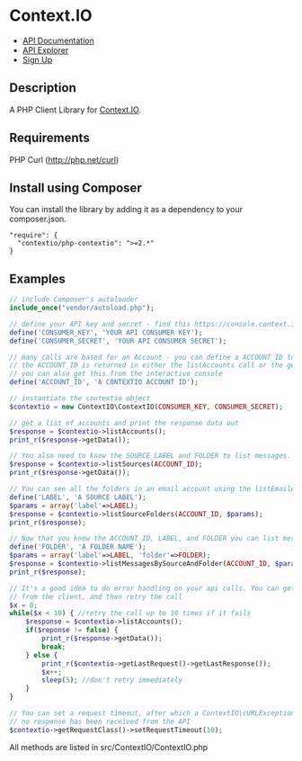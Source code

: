 # Context.IO

* [API Documentation](http://context.io/docs/2.0/)
* [API Explorer](https://console.context.io/#explore)
* [Sign Up](http://context.io)

## Description

A PHP Client Library for [Context.IO](http://context.io). 

## Requirements

PHP Curl (http://php.net/curl)

## Install using Composer

You can install the library by adding it as a dependency to your composer.json.

```
"require": {
  "contextio/php-contextio": ">=2.*"
}
```

## Examples

```php
// include Composer's autoloader
include_once("vendor/autoload.php");

// define your API key and secret - find this https://console.context.io/#settings
define('CONSUMER_KEY', 'YOUR API CONSUMER KEY');
define('CONSUMER_SECRET', 'YOUR API CONSUMER SECRET');

// many calls are based for an Account - you can define a ACCOUNT_ID to make these calls
// the ACCOUNT_ID is returned in either the listAccounts call or the getAccount call
// you can also get this from the interactive console
define('ACCOUNT_ID', 'A CONTEXTIO ACCOUNT ID');

// instantiate the contextio object
$contextio = new ContextIO\ContextIO(CONSUMER_KEY, CONSUMER_SECRET);

// get a list of accounts and print the response data out
$response = $contextio->listAccounts();
print_r($response->getData());

// You also need to know the SOURCE_LABEL and FOLDER to list messages.
$response = $contextio->listSources(ACCOUNT_ID);
print_r($response->getData());

// You can see all the folders in an email account using the listEmailAccountFolders method
define('LABEL', 'A SOURCE LABEL');
$params = array('label'=>LABEL);
$response = $contextio->listSourceFolders(ACCOUNT_ID, $params);
print_r($response);

// Now that you know the ACCOUNT_ID, LABEL, and FOLDER you can list messages
define('FOLDER', 'A FOLDER NAME');
$params = array('label'=>LABEL, 'folder'=>FOLDER);
$response = $contextio->listMessagesBySourceAndFolder(ACCOUNT_ID, $params);
print_r($response);

// It's a good idea to do error handling on your api calls. You can get the last error response 
// from the client, and then retry the call
$x = 0;
while($x < 10) { //retry the call up to 10 times if it fails
	$response = $contextio->listAccounts();
	if($reponse != false) {
		print_r($response->getData());
		break;
	} else {
		print_r($contextio->getLastRequest()->getLastResponse());
		$x++;
		sleep(5); //don't retry immediately
	}
}

// You can set a request timeout, after which a ContextIO\cURLException will be thrown if 
// no response has been received from the API
$contextio->getRequestClass()->setRequestTimeout(10);

```

All methods are listed in src/ContextIO/ContextIO.php
